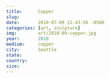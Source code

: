 ```yaml
---
title:  	Copper
slug:		
date:   	2010-07-09 11:43:56 -0500
categories: [art, sculpture]
img:		art/2010-09-copper.jpg
year:		2010
medium:		copper
city:		Seattle
state:
country:
size:
---
```

